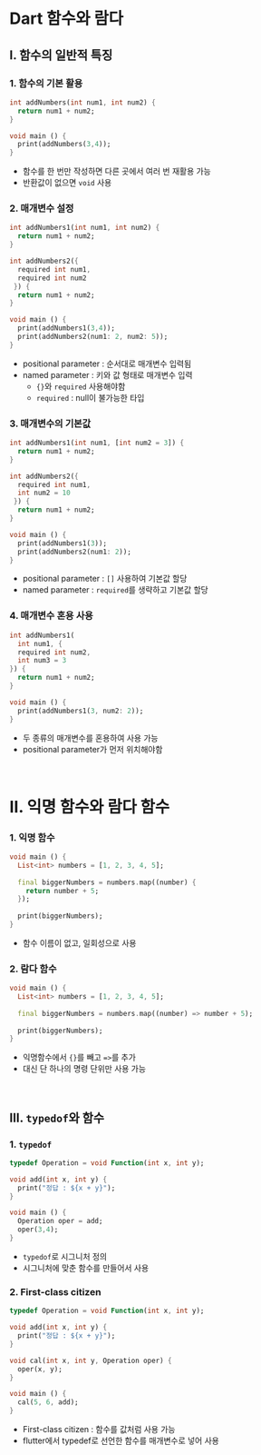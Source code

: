# Dart 함수와 람다

## Ⅰ. 함수의 일반적 특징

### 1. 함수의 기본 활용
```Dart
int addNumbers(int num1, int num2) {
  return num1 + num2;
}

void main () {
  print(addNumbers(3,4));
}
```
- 함수를 한 번만 작성하면 다른 곳에서 여러 번 재활용 가능
- 반환값이 없으면 `void` 사용

### 2. 매개변수 설정
```Dart
int addNumbers1(int num1, int num2) {
  return num1 + num2;
}

int addNumbers2({
  required int num1, 
  required int num2
 }) {
  return num1 + num2;
}

void main () {
  print(addNumbers1(3,4));
  print(addNumbers2(num1: 2, num2: 5));
}
```
- positional parameter : 순서대로 매개변수 입력됨
- named parameter : 키와 값 형태로 매개변수 입력
  - `{}`와 `required` 사용해야함
  - `required` : null이 불가능한 타입

### 3. 매개변수의 기본값
```Dart
int addNumbers1(int num1, [int num2 = 3]) {
  return num1 + num2;
}

int addNumbers2({
  required int num1, 
  int num2 = 10
 }) {
  return num1 + num2;
}

void main () {
  print(addNumbers1(3));
  print(addNumbers2(num1: 2));
}
```
- positional parameter : `[]` 사용하여 기본값 할당
- named parameter : `required`를 생략하고 기본값 할당

### 4. 매개변수 혼용 사용
```Dart
int addNumbers1(
  int num1, {
  required int num2,
  int num3 = 3
}) {
  return num1 + num2;
}

void main () {
  print(addNumbers1(3, num2: 2));
}
```
- 두 종류의 매개변수를 혼용하여 사용 가능
- positional parameter가 먼저 위치해야함

<br>

# Ⅱ. 익명 함수와 람다 함수

### 1. 익명 함수
```Dart
void main () {
  List<int> numbers = [1, 2, 3, 4, 5];
  
  final biggerNumbers = numbers.map((number) {
    return number + 5;
  });
    
  print(biggerNumbers);
}
```
- 함수 이름이 없고, 일회성으로 사용

### 2. 람다 함수
```Dart
void main () {
  List<int> numbers = [1, 2, 3, 4, 5];
  
  final biggerNumbers = numbers.map((number) => number + 5);
    
  print(biggerNumbers);
}
```
- 익명함수에서 `{}`를 빼고 `=>`를 추가
- 대신 단 하나의 명령 단위만 사용 가능

<br>

## Ⅲ. `typedof`와 함수

### 1. `typedof`
```Dart
typedef Operation = void Function(int x, int y);

void add(int x, int y) {
  print("정답 : ${x + y}");
}

void main () {
  Operation oper = add;
  oper(3,4);
}
```
- `typedof`로 시그니처 정의
- 시그니처에 맞춘 함수를 만들어서 사용

### 2. First-class citizen
```Dart
typedef Operation = void Function(int x, int y);

void add(int x, int y) {
  print("정답 : ${x + y}");
}

void cal(int x, int y, Operation oper) {
  oper(x, y);
}

void main () {
  cal(5, 6, add);
}
```
- First-class citizen : 함수를 값처럼 사용 가능
- flutter에서 typedef로 선언한 함수를 매개변수로 넣어 사용